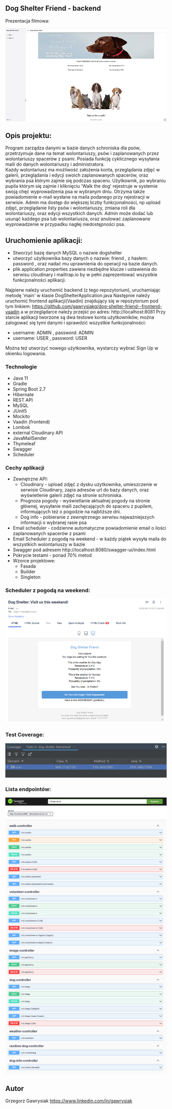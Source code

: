 ## Dog Shelter Friend - backend
Prezentacja filmowa:

[![Watch the video](src/main/resources/image/shelter.png)](https://youtu.be/2zS0bvYKO4U)

## Opis projektu:

Program zarządza danymi w bazie danych schroniska dla psów, przetrzymuje dane na temat wolontariuszy, psów i zaplanowanych przez wolontariuszy spacerów z psami. Posiada funkcję cyklicznego wysyłania maili do danych wolontariuszy i administratora.  
Każdy wolontariusz ma możliwość założenia konta, przeglądania zdjęć w galerii, przeglądania i edycji swoich zaplanowanych spacerów, oraz wybrania psa którym zajmie się podczas spaceru. Użytkownik, po wybraniu pupila którym się zajmie i kliknięciu 'Walk the dog' rejestruje w systemie swoją chęć wyprowadzenia psa w wybranym dniu. Otrzyma także powiadomienie e-mail wysłane na maila podanego przy rejestracji w serwisie.
Admin ma dostęp do większej liczby funkcjonalności, np upload zdjęć, przeglądanie listy psów i wolontariuszy, zmiana roli dla wolontariuszy, oraz edycji wszystkich danych. Admin może dodać lub usunąć każdego psa lub wolontariusza, oraz anulować zaplanowane wyprowadzenie w przypadku nagłej niedostępności psa.

## Uruchomienie aplikacji:

- Stworzyć bazę danych MySQL o nazwie dogshelter
- utworzyć użytkownika bazy danych o nazwie: friend , z hasłem: password , oraz nadać mu uprawnienia do operacji na bazie danych.
- plik application.properties zawiera niezbędne klucze i ustawienia do serwisu cloudinary i mailtrap.io by w pełni zaprezentować wszystkie funkcjonalności aplikacji.

Najpierw należy uruchomić backend (z tego repozytorium), uruchamiając metodę 'main' w klasie DogShelterApplication.java
Następnie należy uruchomić frontend aplikacji(Vaadin) znajdujący się w repozytorium pod tym linkiem: https://github.com/gawrysiakg/dog-shelter-friend--frontend-vaadin
a w przeglądarce należy przejść po adres: http://localhost:8081
Przy starcie aplikacji tworzone są dwa testowe konta użytkowników, można zalogować się tymi danymi i sprawdzić wszystkie funkcjonalności:
- username: ADMIN , password: ADMIN 
- username: USER , password: USER

Można też utworzyć nowego użytkownika, wystarczy wybrać Sign Up w okienku logowania.


### Technologie

- Java 11
- Gradle
- Spring Boot 2.7
- Hibernate
- REST API
- MySQL
- JUnit5
- Mockito
- Vaadin (frontend)
- Lombok
- external Cloudinary API
- JavaMailSender
- Thymeleaf
- Swagger
- Scheduler

### Cechy aplikacji

- Zewnętrzne API:
    - Cloudinary - upload zdjęć z dysku użytkownika, umieszczenie w serwisie Cloudinary, zapis adresów url do bazy danych, oraz wyświetlenie galerii zdjęć na stronie schroniska.
    - Prognoza pogody - wyświetlanie aktualnej pogody na stronie głównej, wysyłanie maili zachęcających do spaceru z pupilem, informujących też o pogodzie na najbliższe dni.
    - Dog info - pobieranie z zewnętrznego serwisu najważniejszych informacji o wybranej rasie psa 
- Email scheduler - codzienne automatyczne powiadomienie email o ilości zaplanowanych spacerów z psami
- Email Scheduler z pogodą na weekend - w każdy piątek wysyła maila do wszystkich wolontariuszy w bazie
- Swagger pod adresem http://localhost:8080/swagger-ui/index.html
- Pokrycie testami - ponad 70% metod
- Wzorce projektowe:
    - Fasada
    - Builder
    - Singleton


### Scheduler z pogodą na weekend:
![Scheduler](src/main/resources/image/mail.png)


### Test Coverage:
![Coverage](src/main/resources/image/test_coverage.png)


### Lista endpointów:
![Swagger](src/main/resources/image/swagger.png)

## Autor
Grzegorz Gawrysiak
https://www.linkedin.com/in/gawrysiak